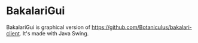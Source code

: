 # BakalariGui
BakalariGui is graphical version of https://github.com/Botaniculus/bakalari-client. It's made with Java Swing. 
